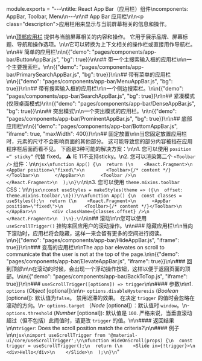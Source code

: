 module.exports = "---\ntitle: React App Bar（应用栏）组件\ncomponents: AppBar, Toolbar, Menu\n---\n\n# App Bar 应用栏\n\n<p class=\"description\">应用栏用来显示与当前屏幕相关的信息和操作。</p>\n\n[顶部应用栏](https://material.io/design/components/app-bars-top.html) 提供与当前屏幕相关的内容和操作。 它用于展示品牌、屏幕标题、导航和操作选项。\n\n它可以转换为上下文相关的操作栏或直接用作导航栏。\n\n## 简单的应用栏\n\n{{\"demo\": \"pages/components/app-bar/ButtonAppBar.js\", \"bg\": true}}\n\n## 带一个主搜索输入框的应用栏\n\n一个主要搜索栏。\n\n{{\"demo\": \"pages/components/app-bar/PrimarySearchAppBar.js\", \"bg\": true}}\n\n## 带有菜单的应用栏\n\n{{\"demo\": \"pages/components/app-bar/MenuAppBar.js\", \"bg\": true}}\n\n## 带有搜索输入框的应用栏\n\n一个侧边搜索栏。\n\n{{\"demo\": \"pages/components/app-bar/SearchAppBar.js\", \"bg\": true}}\n\n## 紧凑模式 (仅限桌面模式)\n\n{{\"demo\": \"pages/components/app-bar/DenseAppBar.js\", \"bg\": true}}\n\n## 突出模式\n\n一个突出模式的应用栏。\n\n{{\"demo\": \"pages/components/app-bar/ProminentAppBar.js\", \"bg\": true}}\n\n## 底部应用栏\n\n{{\"demo\": \"pages/components/app-bar/BottomAppBar.js\", \"iframe\": true, \"maxWidth\": 400}}\n\n## 固定放置\n\n当您固定放置应用栏时，元素的尺寸不会影响页面的其他部分。 这可能导致您的部分内容被挡在应用程序栏后面而看不见。 下面是3种可能的解决方案：\n\n1. 您可以使用 `position =“ sticky”` 代替 fixed。 ⚠️ IE 11不支持sticky。\n2. 您可以渲染第二个 `<Toolbar />` 组件：\n\n```jsx\nfunction App() {\n  return (\n    <React.Fragment>\n      <AppBar position=\"fixed\">\n        <Toolbar>{/* content */}</Toolbar>\n      </AppBar>\n      <Toolbar />\n    </React.Fragment>\n  );\n}\n```\n\n3. 您可以使用 `theme.mixins.toolbar` CSS：\n\n```jsx\nconst useStyles = makeStyles(theme => ({\n  offset: theme.mixins.toolbar,\n}))\n\nfunction App() {\n  const classes = useStyles();\n  return (\n    <React.Fragment>\n      <AppBar position=\"fixed\">\n        <Toolbar>{/* content */}</Toolbar>\n      </AppBar>\n      <div className={classes.offset} />\n    </React.Fragment>\n  )\n};\n```\n\n## 滚动\n\n您可以使用 `useScrollTrigger()` 挂钩来回应用户的滚动操作。\n\n### 隐藏应用栏\n\n当向下滚动时，应用栏将会隐藏，这样一来会留有更多的空间进行阅读。\n\n{{\"demo\": \"pages/components/app-bar/HideAppBar.js\", \"iframe\": true}}\n\n### 变高的应用栏\n\nThe app bar elevates on scroll to communicate that the user is not at the top of the page.\n\n{{\"demo\": \"pages/components/app-bar/ElevateAppBar.js\", \"iframe\": true}}\n\n### 回到顶部\n\n在滚动的时候，会出现一个浮动操作按钮，这样以便于返回页面的顶部。\n\n{{\"demo\": \"pages/components/app-bar/BackToTop.js\", \"iframe\": true}}\n\n### `useScrollTrigger([options]) => trigger`\n\n#### 参数\n\n1. `options` (*Object* [optional]):\n\n- `options.disableHysteresis` (*Boolean* [optional]): 默认值为`false`。 禁用迟滞的效果。 在决定 `trigger` 的值时会忽略在滚动的方向。\n- `options.target` （*Node* [optional]）：默认值时 `window`。\n- `options.threshold` (*Number* [optional]): 默认值是 `100`. 严格来说，当垂直滚动超过（但不包括）此阈值时，请更改 `trigger` 的值。\n\n#### 返回结果\n\n`trigger`: Does the scroll position match the criteria?\n\n#### 例子\n\n```jsx\nimport useScrollTrigger from '@material-ui/core/useScrollTrigger';\n\nfunction HideOnScroll(props) {\n  const trigger = useScrollTrigger();\n  return (\n    <Slide in={!trigger}>\n      <div>Hello</div>\n    </Slide>\n  );\n}\n```"